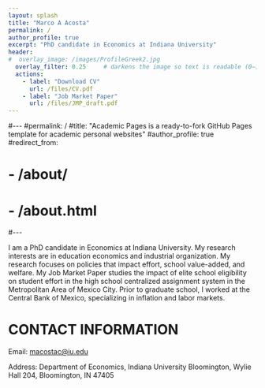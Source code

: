 ```yaml
---
layout: splash
title: "Marco A Acosta"
permalink: /
author_profile: true
excerpt: "PhD candidate in Economics at Indiana University"
header:
#  overlay_image: /images/ProfileGreek2.jpg
  overlay_filter: 0.25     # darkens the image so text is readable (0–1)
  actions:
    - label: "Download CV"
      url: /files/CV.pdf
    - label: "Job Market Paper"
      url: /files/JMP_draft.pdf
---
```


#---
#permalink: /
#title: "Academic Pages is a ready-to-fork GitHub Pages template for academic personal websites"
#author_profile: true
#redirect_from: 
#  - /about/
#  - /about.html
#---



I am a PhD candidate in Economics at Indiana University. My research interests are in education economics and industrial organization. My research focuses on policies that impact effort, school value-added, and welfare. My Job Market Paper studies the impact of elite school eligibility on student effort in the high school centralized assignment system in the Metropolitan Area of Mexico City. Prior to graduate school, I worked at the Central Bank of Mexico, specializing in inflation and labor markets.

CONTACT INFORMATION
======

Email: macostac@iu.edu

Address: Department of Economics, Indiana University Bloomington, Wylie Hall 204, Bloomington, IN 47405

